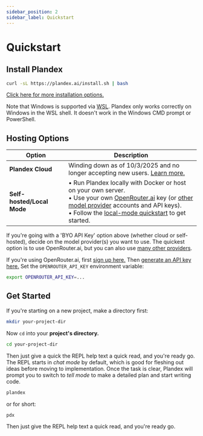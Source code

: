 ```yaml
---
sidebar_position: 2
sidebar_label: Quickstart
---
```


# Quickstart

## Install Plandex

```bash
curl -sL https://plandex.ai/install.sh | bash
```

[Click here for more installation options.](./install.md)

Note that Windows is supported via [WSL](https://learn.microsoft.com/en-us/windows/wsl/about). Plandex only works correctly on Windows in the WSL shell. It doesn't work in the Windows CMD prompt or PowerShell.

## Hosting Options

| Option                     | Description                                                                                                                                                                                                                                                                                                           |
| -------------------------- | --------------------------------------------------------------------------------------------------------------------------------------------------------------------------------------------------------------------------------------------------------------------------------------------------------------------- |
| **Plandex Cloud**          | Winding down as of 10/3/2025 and no longer accepting new users. <a href="https://plandex.ai/blog/winding-down">Learn more.</a>                                                                                                                                                                                        |
| **Self-hosted/Local Mode** | • Run Plandex locally with Docker or host on your own server.<br/>• Use your own [OpenRouter.ai](https://openrouter.ai) key (or [other model provider](./models/model-providers.md) accounts and API keys).<br/>• Follow the [local-mode quickstart](./hosting/self-hosting/local-mode-quickstart.md) to get started. |

If you're going with a 'BYO API Key' option above (whether cloud or self-hosted), decide on the model provider(s) you want to use. The quickest option is to use OpenRouter.ai, but you can also use [many other providers](./models/model-providers.md).

If you're using OpenRouter.ai, first [sign up here.](https://openrouter.ai/signup) Then [generate an API key here.](https://openrouter.ai/keys) Set the `OPENROUTER_API_KEY` environment variable:

```bash
export OPENROUTER_API_KEY=...
```

## Get Started

If you're starting on a new project, make a directory first:

```bash
mkdir your-project-dir
```

Now `cd` into your **project's directory.**

```bash
cd your-project-dir
```

Then just give a quick the REPL help text a quick read, and you're ready go. The REPL starts in _chat mode_ by default, which is good for fleshing out ideas before moving to implementation. Once the task is clear, Plandex will prompt you to switch to _tell mode_ to make a detailed plan and start writing code.

```bash
plandex
```

or for short:

```bash
pdx
```

Then just give the REPL help text a quick read, and you're ready go.
